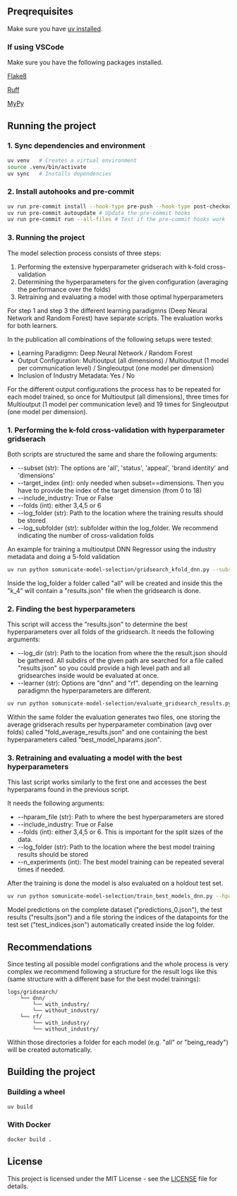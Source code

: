 ## Preqrequisites

Make sure you have
[uv installed](https://docs.astral.sh/uv/getting-started/installation/).

### If using VSCode

Make sure you have the following packages installed.

[Flake8](https://marketplace.visualstudio.com/items?itemName=ms-python.flake8)

[Ruff](https://marketplace.visualstudio.com/items?itemName=charliermarsh.ruff)

[MyPy](https://marketplace.visualstudio.com/items?itemName=matangover.mypy)

## Running the project

### 1. Sync dependencies and environment

```bash
uv venv   # Creates a virtual environment
source .venv/bin/activate
uv sync   # Installs dependencies
```

### 2. Install autohooks and pre-commit

```bash
uv run pre-commit install --hook-type pre-push --hook-type post-checkout --hook-type pre-commit # Install the pre-commit hooks
uv run pre-commit autoupdate # Update the pre-commit hooks
uv run pre-commit run --all-files # Test if the pre-commit hooks work
```

### 3. Running the project

The model selection process consists of three steps:

1. Performing the extensive hyperparameter gridserach with k-fold
   cross-validation
2. Determining the hyperparameters for the given configuration (averaging
   the performance over the folds)
3. Retraining and evaluating a model with those optimal hyperparameters

For step 1 and step 3 the different learning paradigmns (Deep Neural
Network and Random Forest) have separate scripts. The evaluation works for
both learners.

In the publication all combinations of the following setups were tested:

- Learning Paradigmn: Deep Neural Network / Random Forest
- Output Configuration: Multioutput (all dimensions) / Multioutput (1 model
  per communication level) / Singleoutput (one model per dimension)
- Inclusion of Industry Metadata: Yes / No

For the different output configurations the process has to be repeated for
each model trained, so once for Multioutput (all dimensions), three times
for Multioutput (1 model per communication level) and 19 times for
Singleoutput (one model per dimension).

### 1. Performing the k-fold cross-validation with hyperparameter gridserach

Both scripts are structured the same and share the following arguments:

- --subset (str): The options are 'all', 'status', 'appeal', 'brand
  identity' and 'dimensions'
- --target_index (int): only needed when subset==dimensions. Then you have
  to provide the index of the target dimension (from 0 to 18)
- --include_industry: True or False
- --folds (int): either 3,4,5 or 6
- --log_folder (str): Path to the location where the training results
  should be stored
- --log_subfolder (str): subfolder within the log_folder. We recommend
  indicating the number of cross-validation folds

An example for training a multioutput DNN Regressor using the industry
metadata and doing a 5-fold validation

```bash
uv run python somunicate-model-selection/gridsearch_kfold_dnn.py --subset all --include_industry True --folds 5 --log_folder ./logs/gridsearch_dnn_with_industry --log_subfolder k_5
```

Inside the log_folder a folder called "all" will be created and inside this
the "k_4" will contain a "results.json" file when the gridsearch is done.

### 2. Finding the best hyperparameters

This script will access the "results.json" to determine the best
hyperparameters over all folds of the gridsearch. It needs the following
arguments:

- --log_dir (str): Path to the location from where the the result.json
  should be gathered. All subdirs of the given path are searched for a file
  called "results.json" so you could provide a high level path and all
  gridsearches inside would be evaluated at once.
- --learner (str): Options are "dnn" and "rf". depending on the learning
  paradigmn the hyperparameters are different.

```bash
uv run python somunicate-model-selection/evaluate_gridsearch_results.py --log_dir ./logs/gridsearch_dnn_with_industry/all/k_5 --learner dnn
```

Within the same folder the evaluation generates two files, one storing the
average gridserach results per hyperparameter combination (avg over folds)
called "fold_average_results.json" and one containing the best
hyperparameters called "best_model_hparams.json".

### 3. Retraining and evaluating a model with the best hyperparameters

This last script works similarly to the first one and accesses the best
hyperparams found in the previous script.

It needs the following arguments:

- --hparam_file (str): Path to where the best hyperparameters are stored
- --include_industry: True or False
- --folds (int): either 3,4,5 or 6. This is important for the split sizes
  of the data.
- --log_folder (str): Path to the location where the best model training
  results should be stored
- --n_experiments (int): The best model training can be repeated several
  times if needed.

After the training is done the model is also evaluated on a holdout test
set.

```bash
uv run python somunicate-model-selection/train_best_models_dnn.py --hparam_file ./logs/gridsearch_dnn_with_industry/all/k_5/best_model_hparams.json --include_industry True --n_folds 5 --log_folder ./logs/best_dnn_with_industry
```

Model predictions on the complete dataset ("predictions_0.json"), the test
results ("results.json") and a file storing the indices of the datapoints
for the test set ("test_indices.json") automatically created inside the log
folder.

## Recommendations

Since testing all possible model configrations and the whole process is
very complex we recommend following a structure for the result logs like
this (same structure with a different base for the best model trainings):

```
logs/gridsearch/
    └── dnn/
        └── with_industry/
        └── without_industry/
    └── rf/
        └── with_industry/
        └── without_industry/
```

Within those directories a folder for each model (e.g. "all" or
"being_ready") will be created automatically.

## Building the project

### Building a wheel

```bash
uv build
```

### With Docker

```bash
docker build .
```

## License

This project is licensed under the MIT License - see the [LICENSE](LICENSE)
file for details.

<!-- ## 2. Install python version

```bash
uv python install 3.13
```

## 3. Create virtual env

```bash
uv venv --python 3.13.0
```

## 4. Pin the required python version to the project

```bash
uv python pin 3.13
```

## 5. Install development dependencies with uv

```bash
uv pip install -r requirements.txt
```

## 6. Activate autohooks

```bash
uv run autohooks activate --mode pythonpath
```

Make sure that your [pre.commit](.git/hooks/pre-commit) file starts with
the following line to ensure the correct python version

```
#!/usr/bin/env -S uv run python
``` -->
